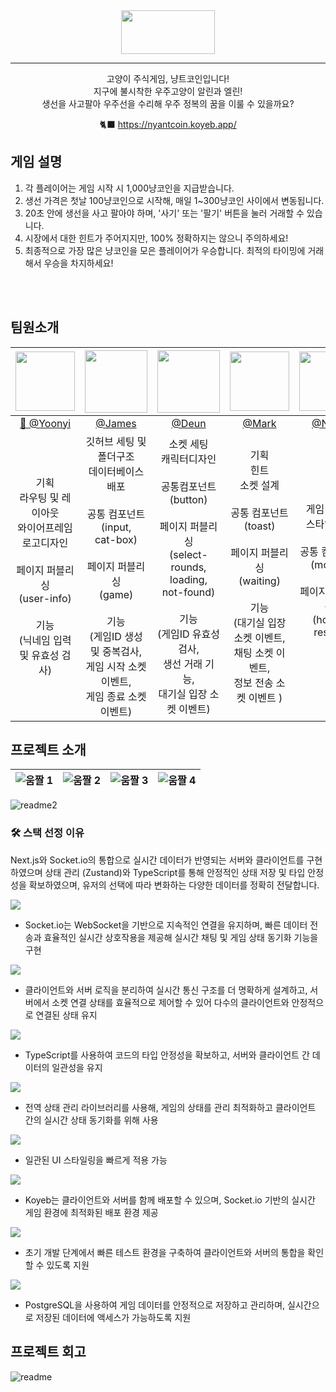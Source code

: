 <div align="center">
<img src="https://github.com/user-attachments/assets/0a7a5697-2d2c-49a1-a382-5337ca3a2d23" width="150" height="70"/>

---

고양이 주식게임, 냥트코인입니다!<br> 
지구에 불시착한 우주고양이 알린과 엘린!<br> 
생선을 사고팔아 우주선을 수리해 우주 정복의 꿈을 이룰 수 있을까요?

🐈‍⬛ https://nyantcoin.koyeb.app/ 
</div>

## 게임 설명
  1. 각 플레이어는 게임 시작 시 1,000냥코인을 지급받습니다.
  2. 생선 가격은 첫날 100냥코인으로 시작해, 매일 1~300냥코인 사이에서 변동됩니다.
  3. 20초 안에 생선을 사고 팔아야 하며, '사기' 또는 '팔기' 버튼을 눌러 거래할 수 있습니다.
  4. 시장에서 대한 힌트가 주어지지만, 100% 정확하지는 않으니 주의하세요!
  5. 최종적으로 가장 많은 냥코인을 모은 플레이어가 우승합니다. 최적의 타이밍에 거래해서 우승을 차지하세요!
<br>
<br/> 

## 팀원소개

<div align="center">

|                                                                [<img src="https://github.com/user-attachments/assets/4698c9fa-ddff-41b4-9e27-fc496e4b0a33" width="95" height="95"/>](https://github.com/seoyoonyi)                                                                | [<img src="https://github.com/user-attachments/assets/504c3d93-37d6-494a-8be3-eb1bdb7e47f9" width="100" height="100"/>](https://github.com/HSjjs98) | [<img src="https://github.com/user-attachments/assets/9b030cc5-6213-47c1-ae3e-a209f2f7e2b6" width="100" height="100"/>](https://github.com/devdeun) |                                      [<img src="https://github.com/user-attachments/assets/3616ae32-45fe-43df-9e62-07a44d37c407" width="95" height="95"/>](https://github.com/red-dev-Mark)                                       | [<img src="https://github.com/user-attachments/assets/e5bbf30f-5339-4a2a-9b6d-ecb191a35562" width="95" height="95"/>](https://github.com/nanafromjeju)                                       |
| :--------------------------------------------------------------------------------------------------------------------------------------------------------------------------------------------------------------------------------------------------------------------------------------------------------------: | :----------------------------------------------------------------------------------------------------------------------------------------------------------------------------: | :-----------------------------------------------------------------------------------------------------------------------------------------------------------------------------------------------------: | :-------------------------------------------------------------------------------------------------------------------------------------------------------------------------------------------------------------------------------------------------------------: | :-------------------------------------------------------------------------------------------------------------------------------------------------------------------------------------------------------------------------------------------------------------: |
|                                                                                                                                 [👑 @Yoonyi](https://github.com/seoyoonyi)                                                                                                                                  |                                                                      [@James](https://github.com/HSjjs98)                                                                      |                                                                           [@Deun](https://github.com/devdeun)                                                                            |                                                                                                        [@Mark](https://github.com/red-dev-Mark)                                                                                                         |                                                                                                        [@Nana](https://github.com/nanafromjeju)                                                                                                         |
| 기획 <br/> 라우팅 및 레이아웃 <br/> 와이어프레임 <br/> 로고디자인<br/><br/> 페이지 퍼블리싱<br/> (user-info) <br/><br/> 기능<br/>(닉네임 입력 및 유효성 검사)    |           깃허브 세팅 및 폴더구조<br/> 데이터베이스<br>배포 <br/><br/> 공통 컴포넌트<br/> (input,<br/> cat-box) <br/><br/> 페이지 퍼블리싱<br/> (game)  <br/><br/> 기능<br/>(게임ID 생성 및 중복검사,<br/>게임 시작 소켓 이벤트,<br/>게임 종료 소켓 이벤트)           |                              소켓 세팅<br/> 캐릭터디자인<br/><br/>공통컴포넌트 <br/> (button) <br/><br/> 페이지 퍼블리싱<br/> (select-rounds,<br/> loading,<br/> not-found)   <br/><br/> 기능<br/>(게임ID 유효성 검사,<br/> 생선 거래 기능,<br/> 대기실 입장 소켓 이벤트)                            |   기획 <br/> 힌트 <br/> 소켓 설계 <br/><br/> 공통 컴포넌트 <br/> (toast) <br/><br/>페이지 퍼블리싱<br/> (waiting) <br/><br/> 기능<br/>(대기실 입장 소켓 이벤트,<br/> 채팅 소켓 이벤트,<br/> 정보 전송 소켓 이벤트 ) | 게임디자인<br/> 스타일세팅 <br/><br/>공통 컴포넌트<br/>(modal)<br/><br/> 페이지 퍼블리싱<br/> (home,<br/> result)<br/><br/>  |
</div>

## 프로젝트 소개
| ![움짤 1](https://github.com/user-attachments/assets/873f290a-0f73-48c0-a802-1954b2bf82ef) | ![움짤 2](https://github.com/user-attachments/assets/46f94eff-797b-46dd-8835-f3f3591825d2) | ![움짤 3](https://github.com/user-attachments/assets/18b8db3b-2f67-41bb-88d2-8dc97994bfa9) | ![움짤 4](https://github.com/user-attachments/assets/4bf9cabc-d9f4-4cdf-ac5e-824dd30f97b5) |
| ------------------------------------------------------------------------------------------ | ------------------------------------------------------------------------------------------ | ------------------------------------------------------------------------------------------ | ------------------------------------------------------------------------------------------ |


![readme2](https://github.com/user-attachments/assets/da8aba8b-0876-4afb-a132-43c75bcc7e1a)



### 🛠 스택 선정 이유

Next.js와 Socket.io의 통합으로 실시간 데이터가 반영되는 서버와 클라이언트를 구현하였으며
상태 관리 (Zustand)와 TypeScript를 통해 안정적인 상태 저장 및 타입 안정성을 확보하였으며, 유저의 선택에 따라 변화하는 다양한 데이터를 정확히 전달합니다.

<img src="https://img.shields.io/badge/Socket.io-010101?style=for-the-badge&logo=Socket.io&logoColor=white">

- Socket.io는 WebSocket을 기반으로 지속적인 연결을 유지하며, 빠른 데이터 전송과 효율적인 실시간 상호작용을 제공해 실시간 채팅 및 게임 상태 동기화 기능을 구현

<img src="https://img.shields.io/badge/Next.js-000000?style=for-the-badge&logo=Next.js&logoColor=white">

- 클라이언트와 서버 로직을 분리하여 실시간 통신 구조를 더 명확하게 설계하고, 서버에서 소켓 연결 상태를 효율적으로 제어할 수 있어 다수의 클라이언트와 안정적으로 연결된 상태 유지

<img src="https://img.shields.io/badge/TypeScript-3178C6?style=for-the-badge&logo=TypeScript&logoColor=white">

- TypeScript를 사용하여 코드의 타입 안정성을 확보하고, 서버와 클라이언트 간 데이터의 일관성을 유지

<img src="https://img.shields.io/badge/Zustand-61DAFB?style=for-the-badge&logo=React&logoColor=white">

- 전역 상태 관리 라이브러리를 사용해, 게임의 상태를 관리 최적화하고 클라이언트 간의 실시간 상태 동기화를 위해 사용

<img src="https://img.shields.io/badge/Tailwind CSS-06B6D4?style=for-the-badge&logo=Tailwind CSS&logoColor=white">

- 일관된 UI 스타일링을 빠르게 적용 가능

<img src="https://img.shields.io/badge/koyeb-121212?style=for-the-badge&logo=koyebL&logoColor=white">

- Koyeb는 클라이언트와 서버를 함께 배포할 수 있으며, Socket.io 기반의 실시간 게임 환경에 최적화된 배포 환경 제공

<img src="https://img.shields.io/badge/Render-46E3B7?style=for-the-badge&logo=Render&logoColor=white">

- 초기 개발 단계에서 빠른 테스트 환경을 구축하여 클라이언트와 서버의 통합을 확인할 수 있도록 지원

<img src="https://img.shields.io/badge/PostgreSQL-4169E1?style=for-the-badge&logo=PostgreSQL&logoColor=white">

- PostgreSQL을 사용하여 게임 데이터를 안정적으로 저장하고 관리하며, 실시간으로 저장된 데이터에 액세스가 가능하도록 지원

## 프로젝트 회고

![readme](https://github.com/user-attachments/assets/539f27dc-f817-4f1c-b62a-dae9de9265ab)